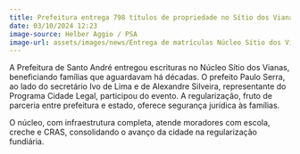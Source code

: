 ```yaml
---
title: Prefeitura entrega 798 títulos de propriedade no Sítio dos Vianas
date: 03/10/2024 12:23
image-source: Helber Aggio / PSA
image-url: assets/images/news/Entrega de matrículas Núcleo Sítio dos Vianas_Helber Aggio_PSA  (1).JPG
---
```


A Prefeitura de Santo André entregou escrituras no Núcleo Sítio dos Vianas, beneficiando famílias que aguardavam há décadas. O prefeito Paulo Serra, ao lado do secretário Ivo de Lima e de Alexandre Silveira, representante do Programa Cidade Legal, participou do evento. A regularização, fruto de parceria entre prefeitura e estado, oferece segurança jurídica às famílias.

O núcleo, com infraestrutura completa, atende moradores com escola, creche e CRAS, consolidando o avanço da cidade na regularização fundiária.